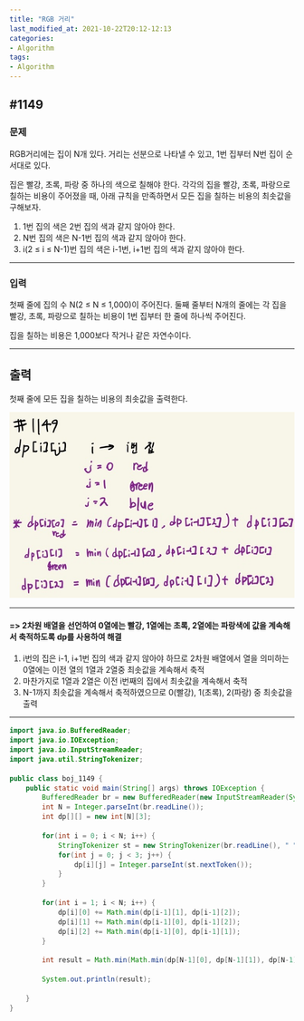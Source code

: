 ```yaml
---
title: "RGB 거리"
last_modified_at: 2021-10-22T20:12-12:13
categories:
- Algorithm
tags:
- Algorithm
---
```



## #1149

### 문제

RGB거리에는 집이 N개 있다. 거리는 선분으로 나타낼 수 있고, 1번 집부터 N번 집이 순서대로 있다.

집은 빨강, 초록, 파랑 중 하나의 색으로 칠해야 한다. 각각의 집을 빨강, 초록, 파랑으로 칠하는 비용이 주어졌을 때, 아래 규칙을 만족하면서 모든 집을 칠하는 비용의 최솟값을 구해보자.

1. 1번 집의 색은 2번 집의 색과 같지 않아야 한다.
2. N번 집의 색은 N-1번 집의 색과 같지 않아야 한다.
3. i(2 ≤ i ≤ N-1)번 집의 색은 i-1번, i+1번 집의 색과 같지 않아야 한다.

---

### 입력

첫째 줄에 집의 수 N(2 ≤ N ≤ 1,000)이 주어진다. 둘째 줄부터 N개의 줄에는 각 집을 빨강, 초록, 파랑으로 칠하는 비용이 1번 집부터 한 줄에 하나씩 주어진다.  

집을 칠하는 비용은 1,000보다 작거나 같은 자연수이다.

---

## 출력

첫째 줄에 모든 집을 칠하는 비용의 최솟값을 출력한다.

![1149](/assets/image/algo/1149.jpg)

---

#### => 2차원 배열을 선언하여 0열에는 빨강, 1열에는 초록, 2열에는 파랑색에 값을 계속해서 축적하도록 dp를 사용하여 해결

1. i번의 집은 i-1, i+1번 집의 색과 같지 않아야 하므로 2차원 배열에서 열을 의미하는 0열에는 이전 열의 1열과 2열중 최솟값을 계속해서 축적
2. 마찬가지로 1열과 2열은 이전 i번째의 집에서 최솟값을 계속해서 축적
3. N-1까지 최솟값을 계속해서 축적하였으므로 0(빨강), 1(초록), 2(파랑) 중 최솟값을 출력


---

```java
import java.io.BufferedReader;
import java.io.IOException;
import java.io.InputStreamReader;
import java.util.StringTokenizer;

public class boj_1149 {
    public static void main(String[] args) throws IOException {
        BufferedReader br = new BufferedReader(new InputStreamReader(System.in));
        int N = Integer.parseInt(br.readLine());
        int dp[][] = new int[N][3];

        for(int i = 0; i < N; i++) {
            StringTokenizer st = new StringTokenizer(br.readLine(), " ");
            for(int j = 0; j < 3; j++) {
                dp[i][j] = Integer.parseInt(st.nextToken());
            }
        }

        for(int i = 1; i < N; i++) {
            dp[i][0] += Math.min(dp[i-1][1], dp[i-1][2]);
            dp[i][1] += Math.min(dp[i-1][0], dp[i-1][2]);
            dp[i][2] += Math.min(dp[i-1][0], dp[i-1][1]);
        }

        int result = Math.min(Math.min(dp[N-1][0], dp[N-1][1]), dp[N-1][2]);

        System.out.println(result);

    }
}
```
